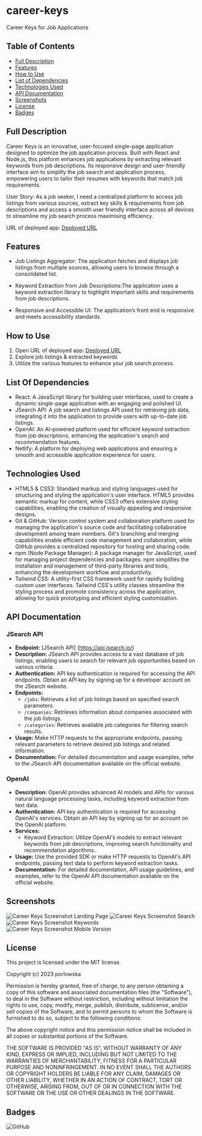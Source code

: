 # career-keys
Career Keys for Job Applications

## Table of Contents

- [Full Description](#full-description)
- [Features](#features)
- [How to Use](#how-to-use)
- [List of Dependencies](#list-of-dependencies)
- [Technologies Used](#technologies-used)
- [API Documentation](#api-documentation)
- [Screenshots](#screenshots)
- [License](#license)
- [Badges](#badges)

## Full Description

Career Keys is an innovative, user-focused single-page application designed to optimize the job application process. Built with React and Node.js, this platform enhances job applications by extracting relevant keywords from job descriptions. Its responsive design and user-friendly interface aim to simplify the job search and application process, empowering users to tailor their resumes with keywords that match job requirements.

User Story: As a job seeker, I need a centralized platform to access job listings from various sources, extract key skills & requirements from job descriptions and access a smooth user friendly interface across all devices to streamline my job search process maximising efficiency.

URL of deployed app:  [Deployed URL](https://career-keys.netlify.app/)

## Features

- Job Listings Aggregator: The application fetches and displays job listings from multiple sources, allowing users to browse through a consolidated list.

- Keyword Extraction from Job Descriptions:The application uses a keyword extraction library to highlight important skills and requirements from job descriptions.

- Responsive and Accessible UI: The application’s front end is responsive and meets accessibility standards.


## How to Use

1. Open URL of deployed app:  [Deployed URL](https://career-keys.netlify.app/)
2. Explore job listings & extracted keywords
3. Utilize the various features to enhance your job search process.

## List Of Dependencies

- React: A JavaScript library for building user interfaces, used to create a dynamic single-page application with an engaging and polished UI.
- JSearch API: A job search and listings API used for retrieving job data, integrating it into the application to provide users with up-to-date job listings.
- OpenAI: An AI-powered platform used for efficient keyword extraction from job descriptions, enhancing the application's search and recommendation features.
- Netlify: A platform for deploying web applications and ensuring a smooth and accessible application experience for users.

## Technologies Used

- HTML5 & CSS3: Standard markup and styling languages used for structuring and styling the application's user interface. HTML5 provides semantic markup for content, while CSS3 offers extensive styling capabilities, enabling the creation of visually appealing and responsive designs.
- Git & GitHub: Version control system and collaboration platform used for managing the application's source code and facilitating collaborative development among team members. Git's branching and merging capabilities enable efficient code management and collaboration, while GitHub provides a centralized repository for hosting and sharing code.
- npm (Node Package Manager): A package manager for JavaScript, used for managing project dependencies and packages. npm simplifies the installation and management of third-party libraries and tools, enhancing the development workflow and productivity.
- Tailwind CSS: A utility-first CSS framework used for rapidly building custom user interfaces. Tailwind CSS's utility classes streamline the styling process and promote consistency across the application, allowing for quick prototyping and efficient styling customization.

## API Documentation

### JSearch API

- **Endpoint:** [JSearch API] (https://api.jsearch.io/)
- **Description:** JSearch API provides access to a vast database of job listings, enabling users to search for relevant job opportunities based on various criteria.
- **Authentication:** API key authentication is required for accessing the API endpoints. Obtain an API key by signing up for a developer account on the JSearch website.
- **Endpoints:**
  - `/jobs`: Retrieves a list of job listings based on specified search parameters.
  - `/companies`: Retrieves information about companies associated with the job listings.
  - `/categories`: Retrieves available job categories for filtering search results.
- **Usage:** Make HTTP requests to the appropriate endpoints, passing relevant parameters to retrieve desired job listings and related information.
- **Documentation:** For detailed documentation and usage examples, refer to the JSearch API documentation available on the official website.

### OpenAI

- **Description:** OpenAI provides advanced AI models and APIs for various natural language processing tasks, including keyword extraction from text data.
- **Authentication:** API key authentication is required for accessing OpenAI's services. Obtain an API key by signing up for an account on the OpenAI platform.
- **Services:**
  - Keyword Extraction: Utilize OpenAI's models to extract relevant keywords from job descriptions, improving search functionality and recommendation algorithms.
- **Usage:** Use the provided SDK or make HTTP requests to OpenAI's API endpoints, passing text data to perform keyword extraction tasks.
- **Documentation:** For detailed documentation, API usage guidelines, and examples, refer to the OpenAI API documentation available on the official website.

## Screenshots

![Career Keys Screenshot Landing Page](public/screenshots/landing_page.png)
![Career Keys Screenshot Search](public/screenshots/search.png)
![Career Keys Screenshot Keywords](public/screenshots/keywords.png)
![Career Keys Screenshot Mobile Version](public/screenshots/mobile_version.png)

## License

This project is licensed under the MIT license.

Copyright (c) 2023 porlowska

Permission is hereby granted, free of charge, to any person obtaining a copy
of this software and associated documentation files (the "Software"), to deal
in the Software without restriction, including without limitation the rights
to use, copy, modify, merge, publish, distribute, sublicense, and/or sell
copies of the Software, and to permit persons to whom the Software is
furnished to do so, subject to the following conditions:

The above copyright notice and this permission notice shall be included in all
copies or substantial portions of the Software.

THE SOFTWARE IS PROVIDED "AS IS", WITHOUT WARRANTY OF ANY KIND, EXPRESS OR
IMPLIED, INCLUDING BUT NOT LIMITED TO THE WARRANTIES OF MERCHANTABILITY,
FITNESS FOR A PARTICULAR PURPOSE AND NONINFRINGEMENT. IN NO EVENT SHALL THE
AUTHORS OR COPYRIGHT HOLDERS BE LIABLE FOR ANY CLAIM, DAMAGES OR OTHER
LIABILITY, WHETHER IN AN ACTION OF CONTRACT, TORT OR OTHERWISE, ARISING FROM,
OUT OF OR IN CONNECTION WITH THE SOFTWARE OR THE USE OR OTHER DEALINGS IN THE
SOFTWARE.

## Badges

![GitHub](https://img.shields.io/github/license/porlowska/career-keys)

